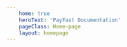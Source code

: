 ```yaml
---
    home: true
    heroText: 'PayFast Documentation'
    pageClass: Home-page
    layout: homepage
---
```




